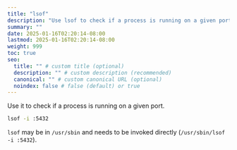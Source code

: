 ```yaml
---
title: "lsof"
description: "Use lsof to check if a process is running on a given port."
summary: ""
date: 2025-01-16T02:20:14-08:00
lastmod: 2025-01-16T02:20:14-08:00
weight: 999
toc: true
seo:
  title: "" # custom title (optional)
  description: "" # custom description (recommended)
  canonical: "" # custom canonical URL (optional)
  noindex: false # false (default) or true
---
```


Use it to check if a process is running on a given port.

```bash
lsof -i :5432
```

`lsof` may be in `/usr/sbin` and needs to be invoked directly (`/usr/sbin/lsof -i :5432`).
